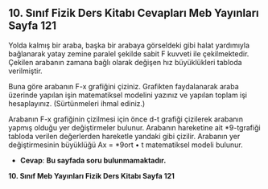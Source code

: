 ## 10. Sınıf Fizik Ders Kitabı Cevapları Meb Yayınları Sayfa 121

Yolda kalmış bir araba, başka bir arabaya görseldeki gibi halat yardımıyla bağlanarak yatay zemine paralel şekilde sabit F kuvveti ile çekilmektedir. Çekilen arabanın zamana bağlı olarak değişen hız büyüklükleri tabloda verilmiştir.

Buna göre arabanın F-x grafiğini çiziniz. Grafikten faydalanarak araba üzerinde yapılan işin matematiksel modelini yazınız ve yapılan toplam işi hesaplayınız. (Sürtünmeleri ihmal ediniz.)

Arabanın F-x grafiğinin çizilmesi için önce d-t grafiği çizilerek arabanın yapmış olduğu yer değiştirmeler bulunur. Arabanın hareketine ait \*9-tgrafiği tabloda verilen değerlerden hareketle yandaki gibi çizilir. Arabanın yer değiştirmesinin büyüklüğü Ax = \*9ort • t matematiksel modeli bulunur.

* **Cevap**: **Bu sayfada soru bulunmamaktadır.**

**10. Sınıf Meb Yayınları Fizik Ders Kitabı Sayfa 121**